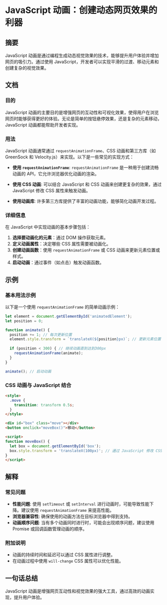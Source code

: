 <!--
Meta Description: # JavaScript 动画：创建动态网页效果的利器 ## 摘要 JavaScript 动画是通过编程生成动态视觉效果的技术，能够提升用户体验并增加网页的吸引力。通过使用 JavaScript，开发者可以实现平滑的过渡、移动元素和创建复杂的视觉效果。 ## 文档 ### 目的 JavaScript...
Meta Keywords: javascript, css, requestanimationframe, position, style
-->

# JavaScript 动画：创建动态网页效果的利器

## 摘要
JavaScript 动画是通过编程生成动态视觉效果的技术，能够提升用户体验并增加网页的吸引力。通过使用 JavaScript，开发者可以实现平滑的过渡、移动元素和创建复杂的视觉效果。

## 文档
### 目的
JavaScript 动画的主要目的是增强网页的互动性和可视化效果，使得用户在浏览网页时能够获得更好的体验。无论是简单的按钮悬停效果，还是复杂的元素移动，JavaScript 动画都能帮助开发者实现。

### 用法
JavaScript 动画通常通过 `requestAnimationFrame`、CSS 动画和第三方库（如 GreenSock 和 Velocity.js）来实现。以下是一些常见的实现方式：

- **使用 `requestAnimationFrame`**:
  `requestAnimationFrame` 是一种用于创建流畅动画的 API，它允许浏览器优化动画的渲染。

- **使用 CSS 动画**:
  可以结合 JavaScript 和 CSS 动画来创建更复杂的效果，通过 JavaScript 修改 CSS 属性来触发动画。

- **使用动画库**:
  许多第三方库提供了丰富的动画功能，能够简化动画开发过程。

### 详细信息
在 JavaScript 中实现动画的基本步骤包括：

1. **选择要动画化的元素**：通过 DOM 操作获取元素。
2. **定义动画属性**：决定哪些 CSS 属性需要被动画化。
3. **创建动画函数**：使用 `requestAnimationFrame` 或 CSS 动画来更新元素位置或样式。
4. **启动动画**：通过事件（如点击）触发动画函数。

## 示例
### 基本用法示例
以下是一个使用 `requestAnimationFrame` 的简单动画示例：

```javascript
let element = document.getElementById('animatedElement');
let position = 0;

function animate() {
  position += 1; // 每次更新位置
  element.style.transform = `translateX(${position}px)`; // 更新元素位置
  
  if (position < 300) { // 继续动画直到达到300px
    requestAnimationFrame(animate);
  }
}

animate(); // 启动动画
```

### CSS 动画与 JavaScript 结合
```html
<style>
  .move {
    transition: transform 0.5s;
  }
</style>

<div id="box" class="move"></div>
<button onclick="moveBox()">移动</button>

<script>
function moveBox() {
  let box = document.getElementById('box');
  box.style.transform = 'translateX(100px)'; // 通过 JavaScript 修改 CSS
}
</script>
```

## 解释
### 常见问题
- **性能问题**: 使用 `setTimeout` 或 `setInterval` 进行动画时，可能导致性能下降。建议使用 `requestAnimationFrame` 来提高性能。
- **浏览器兼容性**: 确保使用的动画方法在目标浏览器中得到支持。
- **动画顺序问题**: 当有多个动画同时进行时，可能会出现顺序问题，建议使用 Promise 或回调函数管理动画的顺序。

### 附加说明
- 动画的持续时间和延迟可以通过 CSS 属性进行调整。
- 在动画过程中使用 `will-change` CSS 属性可以优化性能。

## 一句话总结
JavaScript 动画是增强网页互动性和视觉效果的强大工具，通过高效的动画实现，提升用户体验。